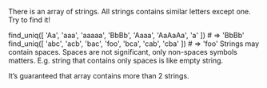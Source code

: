 There is an array of strings. All strings contains similar letters except one. Try to find it!

find_uniq([ 'Aa', 'aaa', 'aaaaa', 'BbBb', 'Aaaa', 'AaAaAa', 'a' ]) # => 'BbBb'
find_uniq([ 'abc', 'acb', 'bac', 'foo', 'bca', 'cab', 'cba' ]) # => 'foo'
Strings may contain spaces. Spaces are not significant, only non-spaces symbols matters. E.g. string that contains only spaces is like empty string.

It’s guaranteed that array contains more than 2 strings.

